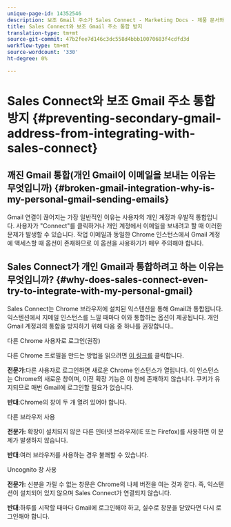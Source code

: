 ```yaml
---
unique-page-id: 14352546
description: 보조 Gmail 주소가 Sales Connect - Marketing Docs - 제품 문서와 통합되지 않도록 합니다.
title: Sales Connect와 보조 Gmail 주소 통합 방지
translation-type: tm+mt
source-git-commit: 47b2fee7d146c3dc558d4bbb10070683f4cdfd3d
workflow-type: tm+mt
source-wordcount: '330'
ht-degree: 0%

---
```



# Sales Connect와 보조 Gmail 주소 통합 방지 {#preventing-secondary-gmail-address-from-integrating-with-sales-connect}

## 깨진 Gmail 통합(개인 Gmail이 이메일을 보내는 이유는 무엇입니까) {#broken-gmail-integration-why-is-my-personal-gmail-sending-emails}

Gmail 연결이 끊어지는 가장 일반적인 이유는 사용자의 개인 계정과 우발적 통합입니다. 사용자가 &quot;Connect&quot;를 클릭하거나 개인 계정에서 이메일을 보내려고 할 때 이러한 문제가 발생할 수 있습니다. 작업 이메일과 동일한 Chrome 인스턴스에서 Gmail 계정에 액세스할 때 옵션이 존재하므로 이 옵션을 사용하기가 매우 주의해야 합니다.

## Sales Connect가 개인 Gmail과 통합하려고 하는 이유는 무엇입니까? {#why-does-sales-connect-even-try-to-integrate-with-my-personal-gmail}

Sales Connect는 Chrome 브라우저에 설치된 익스텐션을 통해 Gmail과 통합됩니다. 익스텐션에서 지메일 인스턴스를 느낄 때마다 이와 통합하는 옵션이 제공됩니다. 개인 Gmail 계정과의 통합을 방지하기 위해 다음 중 하나를 권장합니다..

다른 Chrome 사용자로 로그인(권장)

다른 Chrome 프로필을 만드는 방법을 읽으려면 [이 링크를](http://support.google.com/chrome/answer/2364824?hl=en) 클릭합니다.

**전문가**:다른 사용자로 로그인하면 새로운 Chrome 인스턴스가 열립니다. 이 인스턴스는 Chrome의 새로운 창이며, 이전 확장 기능은 이 창에 존재하지 않습니다. 쿠키가 유지되므로 매번 Gmail에 로그인할 필요가 없습니다.

**반대**:Chrome의 창이 두 개 열려 있어야 합니다.

다른 브라우저 사용

**전문가:** 확장이 설치되지 않은 다른 인터넷 브라우저(IE 또는 Firefox)를 사용하면 이 문제가 발생하지 않습니다.

**반대**:여러 브라우저를 사용하는 경우 불쾌할 수 있습니다.

Uncognito 창 사용

**전문가:** 신분을 가릴 수 없는 창문은 Chrome의 나체 버전을 여는 것과 같다. 즉, 익스텐션이 설치되어 있지 않으며 Sales Connect가 연결되지 않습니다.

**반대**:하루를 시작할 때마다 Gmail에 로그인해야 하고, 실수로 창문을 닫았다면 다시 로그인해야 합니다.
